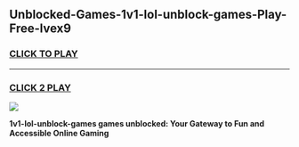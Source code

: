 
## Unblocked-Games-1v1-lol-unblock-games-Play-Free-lvex9
<h3>
<a href="https://premium76.site?title=1v1-lol-unblock-games&ref=18A">CLICK TO PLAY</a></h3>
<hr>

<h3>
<a href="https://premium76.site?title=1v1-lol-unblock-games&ref=18A">CLICK 2 PLAY</a>
  
</h3>

<a href="https://premium76.site?title=1v1-lol-unblock-games&ref=18A"><img src="https://clearcache.store/games.png"></a>


**1v1-lol-unblock-games games unblocked: Your Gateway to Fun and Accessible Online Gaming**
